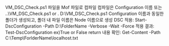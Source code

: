 VM_DSC_Check.ps1 파일을 Mof 파일로 컴파일
컴파일은 Configuration 이름 또는 ..\VM_DSC_Check.ps1 or . D:\VM_DSC_Check.ps1
Configuration 이름과 동일한 폴더가 생성되고, 폴더 내 파일 이름은 Node 이름으로 생성
DSC 적용: Start-DscConfiguration -Path D:\FolderName -Verbose -Wait -Force
적용 결과: Test-DscConfiguration ex)True or False return
내용 확인: Get-Content -Path C:\Temp\ForlderName\localhost.txt
